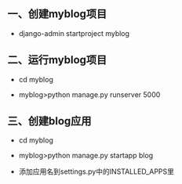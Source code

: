 ## 一、创建myblog项目
* django-admin startproject myblog

## 二、运行myblog项目
* cd myblog

* myblog>python manage.py runserver 5000
## 三、创建blog应用
* cd myblog

* myblog>python manage.py startapp blog

* 添加应用名到settings.py中的INSTALLED_APPS里